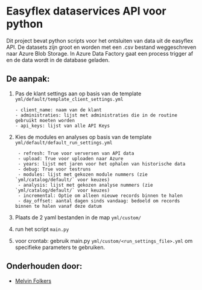 # Easyflex dataservices API voor python
Dit project bevat python scripts voor het ontsluiten van data uit de easyflex API.
De datasets zijn groot en worden met een .csv bestand weggeschreven naar Azure Blob Storage.
In Azure Data Factory gaat een process trigger af en de data wordt in de database geladen.

## De aanpak:
1. Pas de klant settings aan op basis van de template `yml/default/template_client_settings.yml` <br>
    ```
    - client_name: naam van de klant
    - administraties: lijst met administraties die in de routine gebruikt moeten worden
    - api_keys: lijst van alle API Keys
     ```
   
2. Kies de modules en analyses op basis van de template `yml/default/default_run_settings.yml`
   ```
    - refresh: True voor verversen van API data
    - upload: True voor uploaden naar Azure
    - years: lijst met jaren voor het ophalen van historische data
    - debug: True voor testruns
    - modules: lijst met gekozen module nummers (zie `yml/catalog/default/` voor keuzes)
    - analysis: lijst met gekozen analyse nummers (zie `yml/catalog/default/` voor keuzes)
    - incremental: Optie om alleen nieuwe records binnen te halen
    - day_offset: aantal dagen sinds vandaag: bedoeld om records binnen te halen vanaf deze datum
   ```
3. Plaats de 2 yaml bestanden in de map `yml/custom/`
4. run het script `main.py`
5. voor crontab: gebruik main.py `yml/custom/<run_settings_file>.yml` om specifieke parameters te gebruiken.


## Onderhouden door:

- [Melvin Folkers](https://github.com/melvinfolkers)
